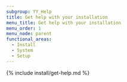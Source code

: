 ```yaml
---
subgroup: YY_Help
title: Get help with your installation
menu_title: Get help with your installation
menu_order: 1
menu_node: parent
functional_areas:
  - Install
  - System
  - Setup
---
```


{% include install/get-help.md %}
